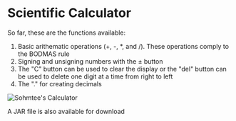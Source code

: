 # Scientific Calculator
So far, these are the functions available: 
1. Basic arithematic operations (+, -, *, and /). These operations comply to the BODMAS rule
2. Signing and unsigning numbers with the ± button
3. The "C" button can be used to clear the display or the "del" button can be used to delete one digit at a time from right to left
4. The "." for creating decimals

![Sohmtee's Calculator](https://user-images.githubusercontent.com/99729081/197839665-eb3dd704-37a3-4065-8ea4-f95b622f787e.png)

A JAR file is also available for download
